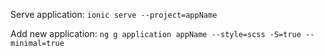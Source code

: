 Serve application:
`ionic serve --project=appName`

Add new application:
`ng g application appName --style=scss -S=true --minimal=true`